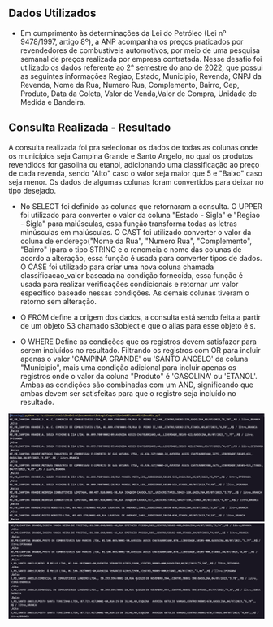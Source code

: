 ## Dados Utilizados

 - Em cumprimento às determinações da Lei do Petróleo (Lei nº 9478/1997, artigo 8º), a ANP acompanha os preços praticados por revendedores de combustíveis automotivos, por meio de uma pesquisa semanal de preços realizada por empresa contratada. Nesse desafio foi utilizado os dados referente ao 2° semestre do ano de 2022, que possui as seguintes informações Regiao, Estado, Municipio, Revenda, CNPJ da Revenda, Nome da Rua, Numero Rua, Complemento, Bairro, Cep, Produto, Data da Coleta, Valor de Venda,Valor de Compra, Unidade de Medida e Bandeira.

## Consulta Realizada - Resultado

 A consulta realizada foi pra selecionar os dados de todas as colunas onde os municípios seja Campina Grande e Santo Angelo, no qual os produtos revendidos for gasolina ou etanol, adicionando uma classificação ao preço de cada revenda, sendo "Alto" caso o valor seja maior que 5 e "Baixo" caso seja menor. Os dados de algumas colunas foram convertidos para deixar no tipo desejado.

 - No SELECT foi definido as colunas que retornaram a consulta. O UPPER foi utilizado para converter o valor da coluna "Estado - Sigla" e "Regiao - Sigla" para maiúsculas, essa função transforma todas as letras minúsculas em maiúsculas. O CAST foi utilizado converter o valor da coluna de endereço("Nome da Rua", "Numero Rua", "Complemento", "Bairro" )para o tipo STRING e o renomeia o nome das colunas de acordo a alteração, essa função é usada para converter tipos de dados. O CASE foi utilizado para criar uma nova coluna chamada classificacao_valor baseada na condição fornecida, essa função é usada para realizar verificações condicionais e retornar um valor específico baseado nessas condições. As demais colunas tiveram o retorno sem alteração.

 - O FROM define a origem dos dados, a consulta está sendo feita a partir de um objeto S3 chamado s3object e que o alias para esse objeto é s. 

 - O WHERE Define as condições que os registros devem satisfazer para serem incluídos no resultado. Filtrando os registros com OR para incluir apenas o valor 'CAMPINA GRANDE' ou 'SANTO ANGELO' da coluna "Municipio", mais uma condição adicional para incluir apenas os registros onde o valor da coluna "Produto" é 'GASOLINA' ou 'ETANOL'. Ambas as condições são combinadas com um AND, significando que ambas devem ser satisfeitas para que o registro seja incluído no resultado.

 ![Primeiro dados da tabela](/Sprint5/evidencias/evidencia1.png)
 ![Dados do município Santo Angelo](/Sprint5/evidencias/evidencia2.png)